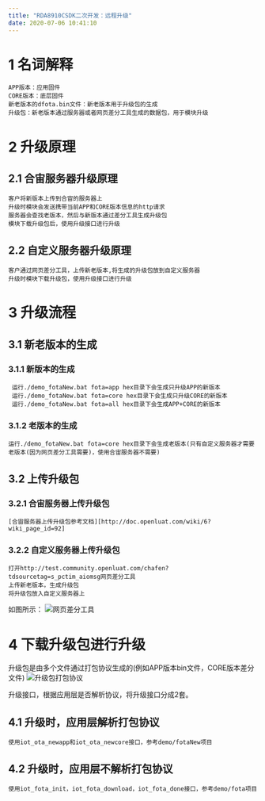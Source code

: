 ```yaml
---
title: "RDA8910CSDK二次开发：远程升级"
date: 2020-07-06 10:41:10
---
```


#  1 名词解释
	APP版本：应用固件
	CORE版本：底层固件
	新老版本的dfota.bin文件：新老版本用于升级包的生成
	升级包：新老版本通过服务器或者网页差分工具生成的数据包，用于模块升级
# 2 升级原理
## 	2.1 合宙服务器升级原理
	客户将新版本上传到合宙的服务器上
	升级时模块会发送携带当前APP和CORE版本信息的http请求
	服务器会查找老版本，然后与新版本通过差分工具生成升级包
	模块下载升级包后，使用升级接口进行升级
## 2.2 自定义服务器升级原理
	客户通过网页差分工具，上传新老版本,将生成的升级包放到自定义服务器
	升级时模块下载升级包，使用升级接口进行升级
# 3 升级流程
## 3.1 新老版本的生成
### 3.1.1 新版本的生成
	 运行./demo_fotaNew.bat fota=app hex目录下会生成只升级APP的新版本
	 运行./demo_fotaNew.bat fota=core hex目录下会生成只升级CORE的新版本
	 运行./demo_fotaNew.bat fota=all hex目录下会生成APP+CORE的新版本
### 3.1.2 老版本的生成
	运行./demo_fotaNew.bat fota=core hex目录下会生成老版本(只有自定义服务器才需要老版本(因为网页差分工具需要)，使用合宙服务器不需要)
## 3.2 上传升级包
### 3.2.1 合宙服务器上传升级包
	[合宙服务器上传升级包参考文档][http://doc.openluat.com/wiki/6?wiki_page_id=92]
### 3.2.2 自定义服务器上传升级包
	打开http://test.community.openluat.com/chafen?tdsourcetag=s_pctim_aiomsg网页差分工具
	上传新老版本，生成升级包
	将升级包放入自定义服务器上
如图所示：
![网页差分工具](http://openluat-luatcommunity.oss-cn-hangzhou.aliyuncs.com/images/20200706100254599_clipboard.png "网页差分工具")
# 4 下载升级包进行升级
升级包是由多个文件通过打包协议生成的(例如APP版本bin文件，CORE版本差分文件)
![升级包打包协议](http://openluat-luatcommunity.oss-cn-hangzhou.aliyuncs.com/images/20200706101749117_QQ截图20200706101712.png "升级包打包协议")

升级接口，根据应用层是否解析协议，将升级接口分成2套。
## 4.1 升级时，应用层解析打包协议
	使用iot_ota_newapp和iot_ota_newcore接口，参考demo/fotaNew项目
## 4.2 升级时，应用层不解析打包协议
	使用iot_fota_init，iot_fota_download，iot_fota_done接口，参考demo/fota项目
[http://doc.openluat.com/article/654/0]: http://http://doc.openluat.com/article/654/0 "合宙服务器上传升级包参考文档"
